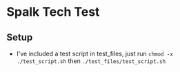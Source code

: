 # Spalk Tech Test

## Setup

- I've included a test script in test_files, just run `chmod -x ./test_script.sh` then `./test_files/test_script.sh`